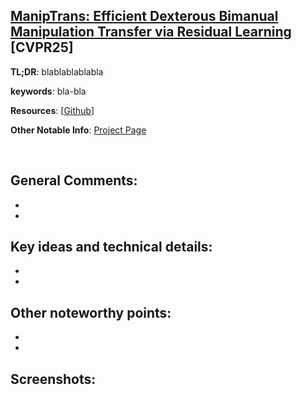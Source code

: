 [ManipTrans: Efficient Dexterous Bimanual Manipulation Transfer via Residual Learning](https://arxiv.org/pdf/2503.21860) [CVPR25]
---------------	

__TL;DR__: blablablablabla

__keywords__: bla-bla

__Resources__: [[Github](blabla)] 

__Other Notable Info__: [Project Page](blabla)

<br/>    

General Comments:
------
* 
* 

Key ideas and technical details:
------
* 
* 

Other noteworthy points:
------
* 
* 

Screenshots:
------
<!-- ![Image1](../img/pointnet_net.png "Architecture") -->

